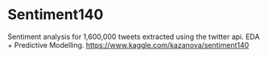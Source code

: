 # Sentiment140

Sentiment analysis for 1,600,000 tweets extracted using the twitter api. EDA + Predictive Modelling.
https://www.kaggle.com/kazanova/sentiment140
